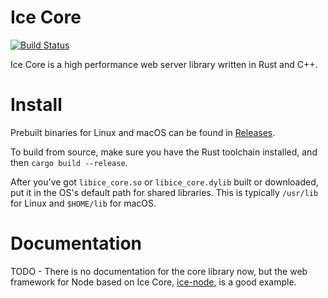 # Ice Core

[![Build Status](https://travis-ci.org/losfair/IceCore.svg?branch=master)](https://travis-ci.org/losfair/IceCore)

Ice Core is a high performance web server library written in Rust and C++.

# Install

Prebuilt binaries for Linux and macOS can be found in [Releases](https://github.com/losfair/IceCore/releases/latest).

To build from source, make sure you have the Rust toolchain installed, and then `cargo build --release`.

After you've got `libice_core.so` or `libice_core.dylib` built or downloaded, put it in the OS's default path for shared libraries. This is typically `/usr/lib` for Linux and `$HOME/lib` for macOS.

# Documentation

TODO - There is no documentation for the core library now, but the web framework for Node based on Ice Core, [ice-node](https://github.com/losfair/ice-node), is a good example.

